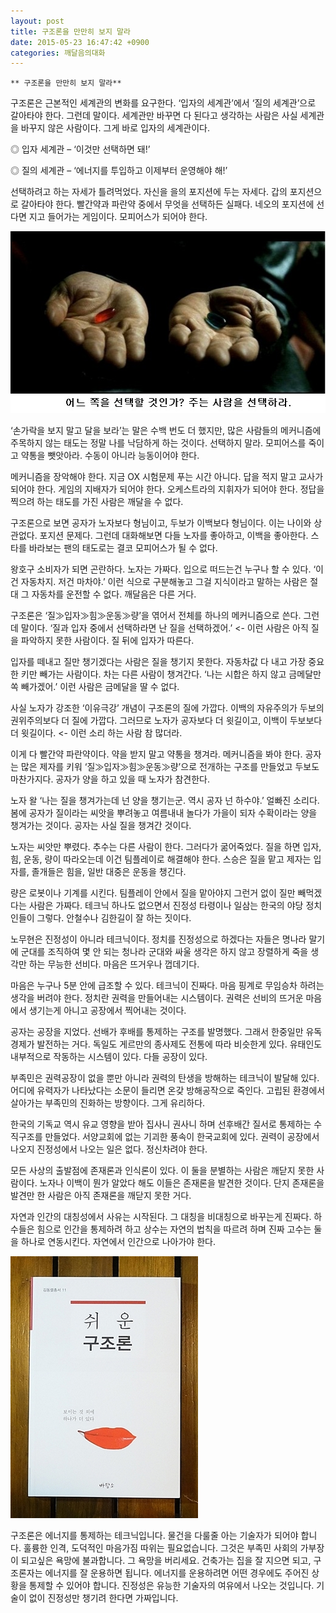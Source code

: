 ```yaml
---
layout: post
title: 구조론을 만만히 보지 말라
date: 2015-05-23 16:47:42 +0900
categories: 깨달음의대화
---
```

 


    ** 구조론을 만만히 보지 말라** 

  


구조론은 근본적인 세계관의 변화를 요구한다. ‘입자의 세계관’에서 ‘질의 세계관’으로 갈아타야 한다. 그런데 말이다. 세계관만 바꾸면 다 된다고 생각하는 사람은 사실 세계관을 바꾸지 않은 사람이다. 그게 바로 입자의 세계관이다. 

  


◎ 입자 세계관 – ‘이것만 선택하면 돼!’  
      
◎ 질의 세계관 – ‘에너지를 투입하고 이제부터 운영해야 해!’ 

  


선택하려고 하는 자세가 틀려먹었다. 자신을 을의 포지션에 두는 자세다. 갑의 포지션으로 갈아타야 한다. 빨간약과 파란약 중에서 무엇을 선택하든 실패다. 네오의 포지션에 선다면 지고 들어가는 게임이다. 모피어스가 되어야 한다. 

  



<img src="files/attach/images/198/431/594/34.jpg" alt="34.jpg" width="520" height="291" /> 

  


‘손가락을 보지 말고 달을 보라’는 말은 수백 번도 더 했지만, 많은 사람들의 메커니즘에 주목하지 않는 태도는 정말 나를 낙담하게 하는 것이다. 선택하지 말라. 모피어스를 죽이고 약통을 뺏앗아라. 수동이 아니라 능동이어야 한다. 

  


메커니즘을 장악해야 한다. 지금 OX 시험문제 푸는 시간 아니다. 답을 적지 말고 교사가 되어야 한다. 게임의 지배자가 되어야 한다. 오케스트라의 지휘자가 되어야 한다. 정답을 찍으려 하는 태도를 가진 사람은 깨달을 수 없다. 

  


구조론으로 보면 공자가 노자보다 형님이고, 두보가 이백보다 형님이다. 이는 나이와 상관없다. 포지션 문제다. 그런데 대화해보면 다들 노자를 좋아하고, 이백을 좋아한다. 스타를 바라보는 팬의 태도로는 결코 모피어스가 될 수 없다. 

  


왕호구 소비자가 되면 곤란하다. 노자는 가짜다. 입으로 떠드는건 누구나 할 수 있다. ‘이건 자동차지. 저건 마차야.’ 이런 식으로 구분해놓고 그걸 지식이라고 말하는 사람은 절대 그 자동차를 운전할 수 없다. 깨달음은 다른 거다. 

  


구조론은 ‘질≫입자≫힘≫운동≫량’을 엮어서 전체를 하나의 메커니즘으로 쓴다. 그런데 말이다. ‘질과 입자 중에서 선택하라면 난 질을 선택하겠어.’ <- 이런 사람은 아직 질을 파악하지 못한 사람이다. 질 뒤에 입자가 따른다.

  


입자를 떼내고 질만 챙기겠다는 사람은 질을 챙기지 못한다. 자동차값 다 내고 가장 중요한 키만 빼가는 사람이다. 차는 다른 사람이 챙겨간다. ‘나는 시합은 하지 않고 금메달만 쏙 빼가겠어.’ 이런 사람은 금메달을 딸 수 없다. 

  


사실 노자가 강조한 ‘이유극강’ 개념이 구조론의 질에 가깝다. 이백의 자유주의가 두보의 권위주의보다 더 질에 가깝다. 그러므로 노자가 공자보다 더 윗길이고, 이백이 두보보다 더 윗길이다. <- 이런 소리 하는 사람 참 많더라.

  


이게 다 빨간약 파란약이다. 약을 받지 말고 약통을 챙겨라. 메커니즘을 봐야 한다. 공자는 많은 제자를 키워 ‘질≫입자≫힘≫운동≫량’으로 전개하는 구조를 만들었고 두보도 마찬가지다. 공자가 양을 하고 있을 때 노자가 참견한다. 

  


노자 왈 ‘나는 질을 챙겨가는데 넌 양을 챙기는군. 역시 공자 넌 하수야.’ 얼빠진 소리다. 봄에 공자가 질이라는 씨앗을 뿌려놓고 여름내내 놀다가 가을이 되자 수확이라는 양을 챙겨가는 것이다. 공자는 사실 질을 챙겨간 것이다. 

  


노자는 씨앗만 뿌렸다. 추수는 다른 사람이 한다. 그러다가 굶어죽었다. 질을 하면 입자, 힘, 운동, 량이 따라오는데 이건 팀플레이로 해결해야 한다. 스승은 질을 맡고 제자는 입자를, 졸개들은 힘을, 일반 대중은 운동을 챙긴다. 

  


량은 로봇이나 기계를 시킨다. 팀플레이 안에서 질을 맡아야지 그런거 없이 질만 빼먹겠다는 사람은 가짜다. 테크닉 하나도 없으면서 진정성 타령이나 일삼는 한국의 야당 정치인들이 그렇다. 안철수나 김한길이 잘 하는 짓이다. 

  


노무현은 진정성이 아니라 테크닉이다. 정치를 진정성으로 하겠다는 자들은 명나라 말기에 군대를 조직하여 몇 안 되는 청나라 군대와 싸울 생각은 하지 않고 장렬하게 죽을 생각만 하는 무능한 선비다. 마음은 뜨거우나 껍데기다. 

  


마음은 누구나 5분 안에 급조할 수 있다. 테크닉이 진짜다. 마음 핑계로 무임승차 하려는 생각을 버려야 한다. 정치란 권력을 만들어내는 시스템이다. 권력은 선비의 뜨거운 마음에서 생기는게 아니고 공장에서 찍어내는 것이다. 

  


공자는 공장을 지었다. 선배가 후배를 통제하는 구조를 발명했다. 그래서 한중일만 유독 경제가 발전하는 거다. 독일도 게르만의 종사제도 전통에 따라 비슷한게 있다. 유태인도 내부적으로 작동하는 시스템이 있다. 다들 공장이 있다. 

  


부족민은 권력공장이 없을 뿐만 아니라 권력의 탄생을 방해하는 테크닉이 발달해 있다. 어디에 유력자가 나타났다는 소문이 들리면 온갖 방해공작으로 죽인다. 고립된 환경에서 살아가는 부족민의 진화하는 방향이다. 그게 유리하다. 

  


한국의 기독교 역시 유교 영향을 받아 집사니 권사니 하며 선후배간 질서로 통제하는 수직구조를 만들었다. 서양교회에 없는 기괴한 풍속이 한국교회에 있다. 권력이 공장에서 나오지 진정성에서 나오는 일은 없다. 정신차려야 한다. 

  


모든 사상의 출발점에 존재론과 인식론이 있다. 이 둘을 분별하는 사람은 깨닫지 못한 사람이다. 노자나 이백이 뭔가 알았다 해도 이들은 존재론을 발견한 것이다. 단지 존재론을 발견만 한 사람은 아직 존재론을 깨닫지 못한 거다. 

  


자연과 인간의 대칭성에서 사유는 시작된다. 그 대칭을 비대칭으로 바꾸는게 진짜다. 하수들은 힘으로 인간을 통제하려 하고 상수는 자연의 법칙을 따르려 하며 진짜 고수는 둘을 하나로 연동시킨다. 자연에서 인간으로 나아가야 한다. 

  



 

<img src="files/attach/images/198/431/594/DSC01488.JPG" alt="DSC01488.JPG" width="300" height="419" /> 

  


구조론은 에너지를 통제하는 테크닉입니다. 물건을 다룰줄 아는 기술자가 되어야 합니다. 훌륭한 인격, 도덕적인 마음가짐 따위는 필요없습니다. 그것은 부족민 사회의 가부장이 되고싶은 욕망에 불과합니다. 그 욕망을 버리세요. 건축가는 집을 잘 지으면 되고, 구조론자는 에너지를 잘 운용하면 됩니다. 에너지를 운용하려면 어떤 경우에도 주어진 상황을 통제할 수 있어야 합니다. 진정성은 유능한 기술자의 여유에서 나오는 것입니다. 기술이 없이 진정성만 챙기려 한다면 가짜입니다.